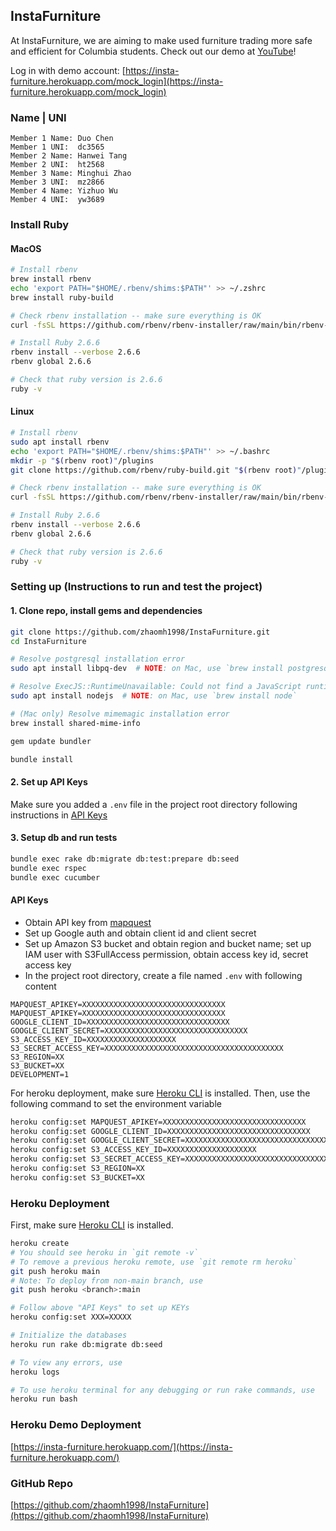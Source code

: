 ## InstaFurniture

At InstaFurniture, we are aiming to make used furniture trading more safe and efficient for Columbia students. Check out
our demo at [YouTube](https://youtu.be/V18nBwmLKLc)!

Log in with demo account: [https://insta-furniture.herokuapp.com/mock_login](https://insta-furniture.herokuapp.com/mock_login)

### Name | UNI

```
Member 1 Name: Duo Chen
Member 1 UNI:  dc3565
Member 2 Name: Hanwei Tang
Member 2 UNI:  ht2568
Member 3 Name: Minghui Zhao
Member 3 UNI:  mz2866
Member 4 Name: Yizhuo Wu
Member 4 UNI:  yw3689
```

### Install Ruby

#### MacOS

```bash
# Install rbenv
brew install rbenv
echo 'export PATH="$HOME/.rbenv/shims:$PATH"' >> ~/.zshrc
brew install ruby-build

# Check rbenv installation -- make sure everything is OK
curl -fsSL https://github.com/rbenv/rbenv-installer/raw/main/bin/rbenv-doctor | bash

# Install Ruby 2.6.6
rbenv install --verbose 2.6.6
rbenv global 2.6.6

# Check that ruby version is 2.6.6
ruby -v
```

#### Linux

```bash
# Install rbenv
sudo apt install rbenv
echo 'export PATH="$HOME/.rbenv/shims:$PATH"' >> ~/.bashrc
mkdir -p "$(rbenv root)"/plugins
git clone https://github.com/rbenv/ruby-build.git "$(rbenv root)"/plugins/ruby-build

# Check rbenv installation -- make sure everything is OK
curl -fsSL https://github.com/rbenv/rbenv-installer/raw/main/bin/rbenv-doctor | bash

# Install Ruby 2.6.6
rbenv install --verbose 2.6.6
rbenv global 2.6.6

# Check that ruby version is 2.6.6
ruby -v
```

### Setting up (Instructions to run and test the project)

#### 1. Clone repo, install gems and dependencies

```bash
git clone https://github.com/zhaomh1998/InstaFurniture.git
cd InstaFurniture

# Resolve postgresql installation error
sudo apt install libpq-dev  # NOTE: on Mac, use `brew install postgresql` 

# Resolve ExecJS::RuntimeUnavailable: Could not find a JavaScript runtime
sudo apt install nodejs  # NOTE: on Mac, use `brew install node`

# (Mac only) Resolve mimemagic installation error 
brew install shared-mime-info

gem update bundler

bundle install
```

#### 2. Set up API Keys

Make sure you added a `.env` file in the project root directory following instructions in [API Keys](#API-Keys)

#### 3. Setup db and run tests

```bash
bundle exec rake db:migrate db:test:prepare db:seed
bundle exec rspec
bundle exec cucumber
```

#### API Keys

- Obtain API key from [mapquest](https://developer.mapquest.com/)
- Set up Google auth and obtain client id and client secret
- Set up Amazon S3 bucket and obtain region and bucket name; set up IAM user with S3FullAccess permission, obtain access
  key id, secret access key
- In the project root directory, create a file named `.env` with following content

```
MAPQUEST_APIKEY=XXXXXXXXXXXXXXXXXXXXXXXXXXXXXXXX
MAPQUEST_APIKEY=XXXXXXXXXXXXXXXXXXXXXXXXXXXXXXXX
GOOGLE_CLIENT_ID=XXXXXXXXXXXXXXXXXXXXXXXXXXXXXXXX
GOOGLE_CLIENT_SECRET=XXXXXXXXXXXXXXXXXXXXXXXXXXXXXXXX
S3_ACCESS_KEY_ID=XXXXXXXXXXXXXXXXXXXX
S3_SECRET_ACCESS_KEY=XXXXXXXXXXXXXXXXXXXXXXXXXXXXXXXXXXXXXXXX
S3_REGION=XX
S3_BUCKET=XX
DEVELOPMENT=1
```

For heroku deployment, make sure [Heroku CLI](https://devcenter.heroku.com/articles/heroku-cli) is installed. Then, use
the following command to set the environment variable

```bash
heroku config:set MAPQUEST_APIKEY=XXXXXXXXXXXXXXXXXXXXXXXXXXXXXXXX
heroku config:set GOOGLE_CLIENT_ID=XXXXXXXXXXXXXXXXXXXXXXXXXXXXXXXX
heroku config:set GOOGLE_CLIENT_SECRET=XXXXXXXXXXXXXXXXXXXXXXXXXXXXXXXX
heroku config:set S3_ACCESS_KEY_ID=XXXXXXXXXXXXXXXXXXXX
heroku config:set S3_SECRET_ACCESS_KEY=XXXXXXXXXXXXXXXXXXXXXXXXXXXXXXXXXXXXXXXX
heroku config:set S3_REGION=XX
heroku config:set S3_BUCKET=XX
```

### Heroku Deployment

First, make sure [Heroku CLI](https://devcenter.heroku.com/articles/heroku-cli) is installed.

```bash
heroku create
# You should see heroku in `git remote -v`
# To remove a previous heroku remote, use `git remote rm heroku`
git push heroku main
# Note: To deploy from non-main branch, use
git push heroku <branch>:main

# Follow above "API Keys" to set up KEYs
heroku config:set XXX=XXXXX

# Initialize the databases
heroku run rake db:migrate db:seed

# To view any errors, use
heroku logs

# To use heroku terminal for any debugging or run rake commands, use
heroku run bash
```

### Heroku Demo Deployment

[https://insta-furniture.herokuapp.com/](https://insta-furniture.herokuapp.com/)

### GitHub Repo

[https://github.com/zhaomh1998/InstaFurniture](https://github.com/zhaomh1998/InstaFurniture)
